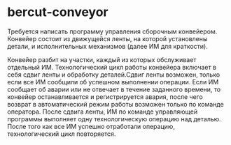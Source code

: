 # berсut-conveyor

Требуется написать программу управления сборочным конвейером.
Конвейер состоит из движущейся ленты, на которой установлены детали, и исполнительных механизмов (далее ИМ для краткости).

Конвейер разбит на участки, каждый из которых обслуживает отдельный ИМ. Технологический цикл работы конвейера включает в себя сдвиг ленты и обработку деталей.Сдвиг ленты возможен, только если все ИМ сообщили об успешном выполнении операции. Если ИМ сообщает об аварии или не отвечает в течение заданного времени, то конвейер останавливается и регистрируется авария, после чего возврат в автоматический режим работы возможен только по команде оператора. После сдвига ленты, ИМ по команде управляющей программы выполняет одну технологическую операцию над деталью. После того как все ИМ успешно отработали операцию, технологический цикл повторяется.
